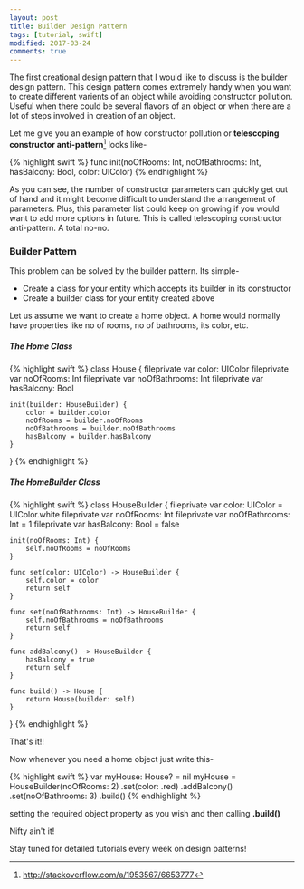```yaml
---
layout: post
title: Builder Design Pattern
tags: [tutorial, swift]
modified: 2017-03-24
comments: true
---
```

The first creational design pattern that I would like to discuss is the builder design pattern. This design pattern comes extremely handy when you want to create different varients of an object while avoiding constructor pollution. Useful when there could be several flavors of an object or when there are a lot of steps involved in creation of an object.
<!--more-->

Let me give you an example of how constructor pollution or **telescoping constructor anti-pattern**[^1] looks like-

{% highlight swift %}
func init(noOfRooms: Int, noOfBathrooms: Int, hasBalcony: Bool, color: UIColor)
{% endhighlight %}

[^1]: <http://stackoverflow.com/a/1953567/6653777>

As you can see, the number of constructor parameters can quickly get out of hand and it might become difficult to understand the arrangement of parameters. Plus, this parameter list could keep on growing if you would want to add more options in future. This is called telescoping constructor anti-pattern. A total no-no.

### Builder Pattern

This problem can be solved by the builder pattern. Its simple- 

* Create a class for your entity which accepts its builder in its constructor
* Create a builder class for your entity created above

Let us assume we want to create a home object. A home would normally have properties like no of rooms, no of bathrooms, its color, etc.
##### The Home Class 

{% highlight swift %}
class House {
    fileprivate var color: UIColor
    fileprivate var noOfRooms: Int
    fileprivate var noOfBathrooms: Int
    fileprivate var hasBalcony: Bool
    
    init(builder: HouseBuilder) {
        color = builder.color
        noOfRooms = builder.noOfRooms
        noOfBathrooms = builder.noOfBathrooms
        hasBalcony = builder.hasBalcony
    }  
}
{% endhighlight %}

##### The HomeBuilder Class

{% highlight swift %}
class HouseBuilder {
    fileprivate var color: UIColor = UIColor.white
    fileprivate var noOfRooms: Int
    fileprivate var noOfBathrooms: Int = 1
    fileprivate var hasBalcony: Bool = false
    
    init(noOfRooms: Int) {
        self.noOfRooms = noOfRooms
    }
    
    func set(color: UIColor) -> HouseBuilder {
        self.color = color
        return self
    }
    
    func set(noOfBathrooms: Int) -> HouseBuilder {
        self.noOfBathrooms = noOfBathrooms
        return self
    }
    
    func addBalcony() -> HouseBuilder {
        hasBalcony = true
        return self
    }
    
    func build() -> House {
        return House(builder: self)
    }
}
{% endhighlight %}

That's it!!

Now whenever you need a home object just write this-

{% highlight swift %}
var myHouse: House? = nil
myHouse = HouseBuilder(noOfRooms: 2)
            .set(color: .red)
            .addBalcony()
            .set(noOfBathrooms: 3)
            .build()
{% endhighlight %}

setting the required object property as you wish and then calling **.build()**

Nifty ain't it!

Stay tuned for detailed tutorials every week on design patterns!

